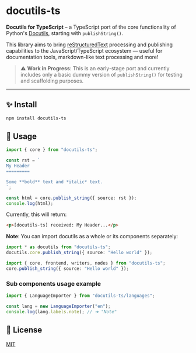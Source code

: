 # docutils-ts

**Docutils for TypeScript** – a TypeScript port of the core functionality of Python's [Docutils](https://docutils.sourceforge.io/), starting with `publishString()`.

This library aims to bring [reStructuredText](https://docutils.sourceforge.io/rst.html) processing and publishing capabilities to the JavaScript/TypeScript ecosystem — useful for documentation tools, markdown-like text processing and more!

> ⚠️ **Work in Progress**: This is an early-stage port and currently includes only a basic dummy version of `publishString()` for testing and scaffolding purposes.

---

## ✨ Install

```bash
npm install docutils-ts
```

## 🚀 Usage

```ts
import { core } from "docutils-ts";

const rst = `
My Header
=========

Some **bold** text and *italic* text.
`;

const html = core.publish_string({ source: rst });
console.log(html);
```

Currently, this will return:

```html
<p>[docutils-ts] received: My Header...</p>
```

**Note**: You can import docutils as a whole or its components separately:

```ts
import * as docutils from "docutils-ts";
docutils.core.publish_string({ source: "Hello world" });
```

```ts
import { core, frontend, writers, nodes } from "docutils-ts";
core.publish_string({ source: "Hello world" });
```

### Sub components usage example

```ts
import { LanguageImporter } from "docutils-ts/languages";

const lang = new LanguageImporter("en");
console.log(lang.labels.note); // ➜ "Note"
```

## 📄 License

[MIT](./LICENSE)

